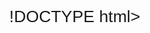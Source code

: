 !DOCTYPE html>
<html lang="pt-BR">
<head>
    <meta charset="UTF-8">
    <meta http-equiv="X-UA-Compatible" content="IE=edge">
    <meta name="viewport" content="width=>, initial-scale=1.0">
    <title>Nome</title>
    <style>
        body {
            font: normal 20pt Arial;
        }
    </style>
</head>
<body>
  <script>
      var nome = window.prompt ('Qual é o seu nome?')
      document.write (`ola <strong>${nome}</strong>! seu nome tem ${nome.length} letras.<br/>`)
      document.write (`seu nome em maiúsculo é ${nome.toUpperCase()}<br/>`)
      document.write (`seu nome em minúsculo é ${nome.toLowerCase()}`)

<!DOCTYPE html>
<html lang="pt-BR">
<head>
    <meta charset="UTF-8">
    <meta http-equiv="X-UA-Compatible" content="IE=edge">
    <meta name="viewport" content="width=>, initial-scale=1.0">
    <title>Nome</title>
    <style>
        body {
            font: normal 20pt Arial;
        }
    </style>
</head>
<body>
  <script>
      var nome = window.prompt ('Qual é o seu nome?')
      document.write (`ola <strong>${nome}</strong>! seu nome tem ${nome.length} letras.<br/>`)
      document.write (`seu nome em maiúsculo é ${nome.toUpperCase()}<br/>`)
      document.write (`seu nome em minúsculo é ${nome.toLowerCase()}`)


